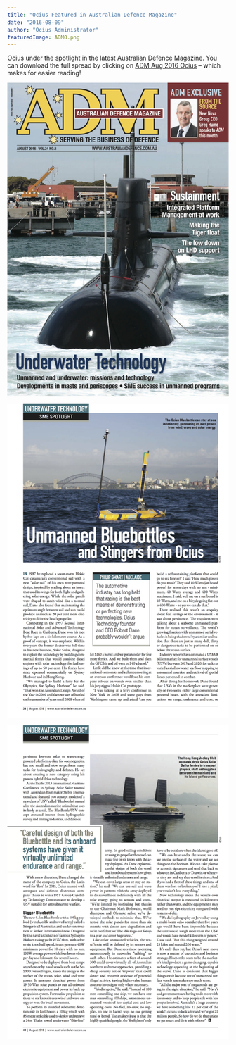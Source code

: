 ```yaml
---
title: "Ocius Featured in Australian Defence Magazine"
date: "2016-08-09"
author: "Ocius Administrator"
featuredImage: ADM0.png
---
```


Ocius under the spotlight in the latest Australian Defence Magazine. You can download the full spread by clicking on <span style="text-decoration: underline; color: #0000ff;">[ADM Aug 2016 Ocius](http://ec2-13-210-89-186.ap-southeast-2.compute.amazonaws.com/wp-content/uploads/2016/08/ADM-Aug-2016-Ocius.pdf)</span> – which makes for easier reading!

![0](./ADM0.png)

![ADM1](./ADM1.png)

![ADM2](./ADM2-1.png)
